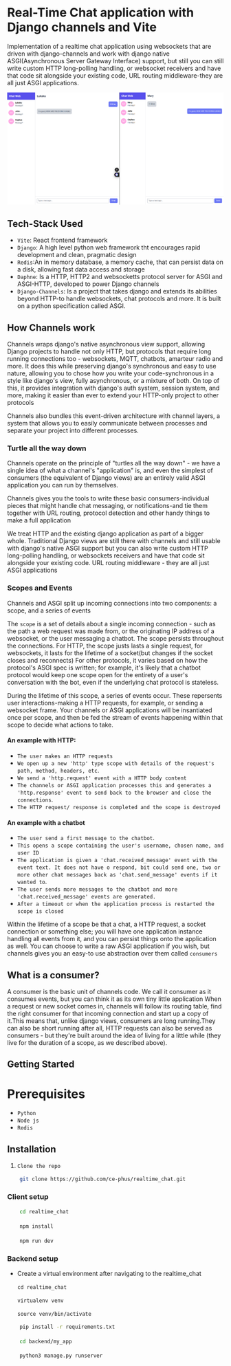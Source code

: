 # Real-Time Chat application with Django channels and Vite

Implementation of a realtime chat application using websockets that are driven with django-channels and work with django native ASGI(Asynchronous Server Gateway Interface) support, but still you can still write custom HTTP long-polling handling, or websocket receivers and have that code sit alongside your existing code, URL routing middleware-they are all just ASGI applications.

![plot](./client/src/assets/Screenshot%20from%202024-10-24%2007-59-05.png)

## Tech-Stack Used
- `Vite`: React frontend framework
- `Django`: A high level python web framework tht encourages rapid development and clean, pragmatic design
- `Redis`:An in memory database, a memory cache, that can persist data on a disk, allowing fast data access and storage
- `Daphne`: Is a HTTP, HTTP2 and websocketts protocol server for ASGI and ASGI-HTTP, developed to power Django channels
- `Django-Channels`: Is a project that takes django and extends its abilities beyond HTTP-to handle websockets, chat protocols and more. It is built on a python specification called ASGI.

## How Channels work

Channels wraps django's native asynchronous view support, allowing Django projects to handle not only HTTP, but protocols that require long running connections too - websockets, MQTT, chatbots, amarteur radio and more. It does this while preserving django's synchronous and easy to use nature, allowing you to chose how you write your code-synchronous in a style like django's view, fully asynchronous, or a mixture of both. On top of this, it provides integration with django's auth system, session system, and more, making it easier than ever to extend your HTTP-only project to other protocols

Channels also bundles this event-driven architecture with channel layers, a system that allows you to easily communicate between processes and separate your project into different processes.

### Turtle all the way down
Channels operate on the principle of "turtles all the way down" - we have a single idea of what a channel's "application" is, and even the simplest of consumers (the equivalent of Django views) are an entirely valid ASGI application you can run by themselves.

Channels gives you the tools to write these basic consumers-individual pieces that might handle chat messaging, or notifications-and tie them together with URL routing, protocol detection and other handy things to make a full application

We treat HTTP and the existing django application as part of a bigger whole. Traditional Django views are still there with channels and still usable with django's native ASGI support but you can also write custom HTTP long-polling handling, or websockets receivers and have that code sit alongside your existing code. URL routing middleware - they are all just ASGI applications

### Scopes and Events

Channels and ASGI split up incoming connections into two components: a scope, and a series of events

The `scope` is a set of details about a single incoming connection - such as the path a web request was made from, or the originating IP address of a websocket, or the user messaging a chatbot. The scope persists throughout the connections.
For HTTP, the scope justs lasts a single request, for websockets, it lasts for the lifetime of a socket(but changes if the socket closes and reconnects)
For other protocols, it varies based on how the protocol's ASGI spec is written; for example, it's likely that a chatbot protocol would keep one scope open for the entirety of a user's conversation with the bot, even if the underlying chat protocol is stateless.

During the lifetime of this scope, a series of events occur. These repersents user interactions-making a HTTP requests, for example, or sending a websocket frame.
Your channels or ASGI applications will be insantiated once per scope, and then be fed the stream of events happening within that scope to decide what actions to take.

#### An example with HTTP:

 - `The user makes an HTTP requests`
 - `We open up a new 'http' type scope with details of the request's path, method, headers, etc`.
 - `We send a 'http.request' event with a HTTP body content`
 - `The channels or ASGI application processes this and generates a 'http.response' event to send back to the browser and close the connections`.
 - `The HTTP request/ response is completed and the scope is destroyed`

 #### An example with a chatbot

 - `The user send a first message to the chatbot`.
 - `This opens a scope containing the user's username, chosen name, and user ID`
 - `The application is given a 'chat.received_message' event with the event text. It does not have o respond, bit could send one, two or more other chat messages back as 'chat.send_message' events if it wanted to`.
 - `The user sends more messages to the chatbot and more 'chat.received_message' events are generated.`
 - `After a timeout or when the application process is restarted the scope is closed`

 Within the lifetime of a scope be that a chat, a HTTP request, a socket connection or something else; you will have one application instance handling all events from it, and you can persist things onto the application as well. You can choose to write a raw ASGI application if you wish, but channels gives you an easy-to use abstraction over them called `consumers`

 ## What is a consumer? 
 A consumer is the basic unit of channels code. We call it consumer as it consumes events, but you can think it as its own tiny little application
 When a request or new socket comes in, channels will follow its routing table, find the right consumer for that incoming connection and start up a copy of it.This means that, unlike django views, consumers are long running.They can also be short running after all, HTTP requests can also be served as consumers - but they're built around the idea of living for a little while (they live for the duration of a scope, as we described above).

## Getting Started

# Prerequisites

- `Python`
- `Node js`
- `Redis`

## Installation

1. `Clone the repo`

```sh
    git clone https://github.com/ce-phus/realtime_chat.git

```

### Client setup

```sh
    cd realtime_chat

    npm install

    npm run dev
```

### Backend setup

- Create a virtual environment  after navigating to the realtime_chat

    `cd realtime_chat`

    `virtualenv venv`

    `source venv/bin/activate`

```sh
    pip install -r requirements.txt

    cd backend/my_app

    python3 manage.py runserver
```


